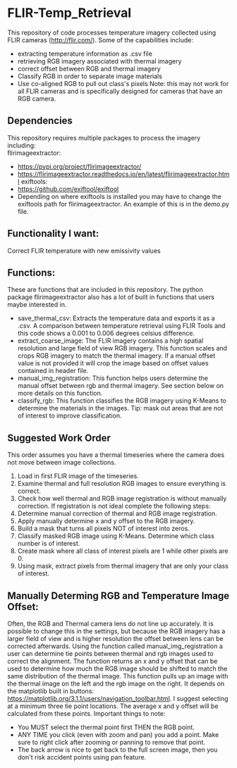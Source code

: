 # FLIR-Temp_Retrieval
This repository of code processes temperature imagery collected using FLIR cameras (http://flir.com/). Some of the capabilities include:  
  * extracting temperature information as .csv file
  * retrieving RGB imagery associated with thermal imagery
  * correct offset between RGB and thermal imagery 
  * Classify RGB in order to separate image materials
  * Use co-aligned RGB to pull out class's pixels
Note: this may not work for all FLIR cameras and is specifically designed for cameras that have an RGB camera. 

## Dependencies
This repository requires multiple packages to process the imagery including:  
flirimageextractor:   
  * https://pypi.org/project/flirimageextractor/     
  * https://flirimageextractor.readthedocs.io/en/latest/flirimageextractor.html
exiftools: 
  * https://github.com/exiftool/exiftool  
  * Depending on where exiftools is installed you may have to change the exiftools path for flirimageextractor. An example of this is in the demo.py file. 

## Functionality I want:
Correct FLIR temperature with new emissivity values

## Functions:
These are functions that are included in this repository. The python package flirimageextractor also has a lot of built in functions that users maybe interested in.
  * save_thermal_csv: Extracts the temperature data and exports it as a .csv. A comparison between temperature retrieval using FLIR Tools and this code shows a 0.001 to 0.006 degrees celsius difference.
  * extract_coarse_image: The FLIR imagery contains a high spatial resolution and large field of view RGB imagery. This function scales and crops RGB imagery to match the thermal imagery. If a manual offset value is not provided it will crop the image based on offset values contained in header file. 
  * manual_img_registration: This function helps users determine the manual offset between rgb and thermal imagery. See section below on more details on this function. 
  * classify_rgb: This function classifies the RGB imagery using K-Means to determine the materials in the images. Tip: mask out areas that are not of interest to improve classification. 

## Suggested Work Order
This order assumes you have a thermal timeseries where the camera does not move between image collections.
1. Load in first FLIR image of the timeseries. 
2. Examine thermal and full resolution RGB images to ensure everything is correct.
3. Check how well thermal and RGB image registration is without manually correction. If registration is not ideal complete the following steps:
  1. Determine manual correction of thermal and RGB image registration. 
  2. Apply manually determine x and y offset to the RGB imagery.
4. Build a mask that turns all pixels NOT of interest into zeros. 
5. Classify masked RGB image using K-Means. Determine which class number is of interest.
6. Create mask where all class of interest pixels are 1 while other pixels are 0. 
7. Using mask, extract pixels from thermal imagery that are only your class of interest. 

## Manually Determing RGB and Temperature Image Offset:
Often, the RGB and Thermal camera lens do not line up accurately. It is possible to change this in the settings, but because the RGB imagery has a larger field of view and is higher resolution the offset between lens can be corrected afterwards. Using the function called manual_img_registration a user can determine tie points between thermal and rgb images used to correct the alignment. The function returns an x and y offset that can be used to determine how much the RGB image should be shifted to match the same distribution of the thermal image. This function pulls up an image with the thermal image on the left and the rgb image on the right. It depends on the matplotlib built in buttons: https://matplotlib.org/3.1.1/users/navigation_toolbar.html. I suggest selecting at a minimum three tie point locations. The average x and y offset will be calculated from these points. 
Important things to note:
  * You MUST select the thermal point first THEN the RGB point.
  * ANY TIME you click (even with zoom and pan) you add a point. Make sure to right click after zooming or panning to remove that point. 
  * The back arrow is nice to get back to the full screen image, then you don't risk accident points using pan feature.  